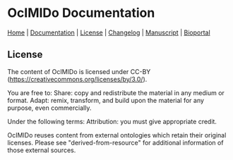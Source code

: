 # OcIMIDo Documentation

[Home](README.md) | [Documentation](MIRO.md) | [License](LICENSE.md) | [Changelog](CHANGELOG.md) | [Manuscript](https://doi.org/10.1016/j.compbiomed.2021.104542) | [Bioportal](https://bioportal.bioontology.org/ontologies/OCIMIDO)

## License

The content of OcIMIDo is licensed under CC-BY (https://creativecommons.org/licenses/by/3.0/).

You are free to:
Share: copy and redistribute the material in any medium or format.
Adapt: remix, transform, and build upon the material for any purpose, even commercially.

Under the following terms:
Attribution: you must give appropriate credit.

OcIMIDo reuses content from external ontologies which retain their original licenses. 
Please see "derived-from-resource" for additional information of those external sources.

